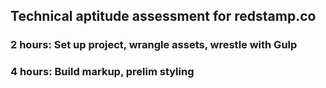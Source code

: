 ## Technical aptitude assessment for redstamp.co

### 2 hours: Set up project, wrangle assets, wrestle with Gulp

### 4 hours: Build markup, prelim styling